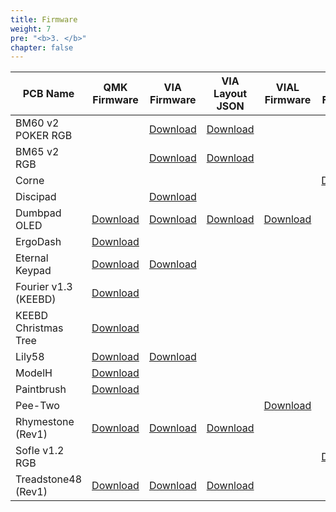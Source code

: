 ```yaml
---
title: Firmware
weight: 7
pre: "<b>3. </b>"
chapter: false
---
```


| PCB Name              | QMK Firmware                                    | VIA Firmware                                | VIA Layout JSON                             | VIAL Firmware                             | ZMK Firmware             |
|-----------------------|-------------------------------------------------|---------------------------------------------|---------------------------------------------|-------------------------------------------|--------------------------------|
| BM60 v2 POKER RGB     |                                                 | [Download](./bm60v2_poker_via.hex)          | [Download](./bm60v2_poker_via.json)         |                                           |                                |
| BM65 v2 RGB           |                                                 | [Download](./bm65v2_via.hex)                | [Download](./bm65v2_via.json)               |                                           |                                |
| Corne                 |                                                 |                                             |                                             |                                           | [Download](corne-firmware.zip) |
| Discipad              |                                                 | [Download](./discipad_via.hex)              |                                             |                                           |                                |
| Dumbpad OLED          | [Download](./dumbpad_combo_oled_default.hex)    | [Download](./dumbpad_combo_oled_via.hex)    | [Download](./dumbpad_combo_oled_via.json)   | [Download](./dumbpad_combo_oled_vial.hex) |                                |
| ErgoDash              | [Download](./ergodash_rev1_default.hex)         |                                             |                                             |                                           |                                |
| Eternal Keypad        | [Download](./eternal-keypad_default.hex)        | [Download](./eternal-keypad_via.hex)        |                                             |                                           |                                |
| Fourier v1.3 (KEEBD)  | [Download](./keebd_fourier_default.hex)         |                                             |                                             |                                           |                                |
| KEEBD Christmas Tree  | [Download](./keebd_tree_default.hex)            |                                             |                                             |                                           |                                |
| Lily58                | [Download](./lily58_rev1_default.hex)           | [Download](./lily58_rev1_via.hex)           |                                             |                                           |                                |
| ModelH                | [Download](./modelh_default.hex)                |                                             |                                             |                                           |                                |
| Paintbrush            | [Download](./paintbrush_artsey_righty.hex)      |                                             |                                             |                                           |                                |
| Pee-Two               |                                                 |                                             |                                             | [Download](./pee-two_vial.hex)            |                                |
| Rhymestone (Rev1)     | [Download](./rhymestone_rev1_default.hex)       | [Download](./rhymestone_rev1_via.hex)       | [Download](./rhymestone_rev1.via.json)      |                                           |                                |
| Sofle v1.2 RGB        |                                                 |                                             |                                             |                                           | [Download](sofle-firmware.zip) |
| Treadstone48 (Rev1)   | [Download](./treadstone48_rev1_default.hex)     | [Download](./treadstone48_rev1_via.hex)     | [Download](./treadstone48_rev1_via.json)    |                                           |                                |
